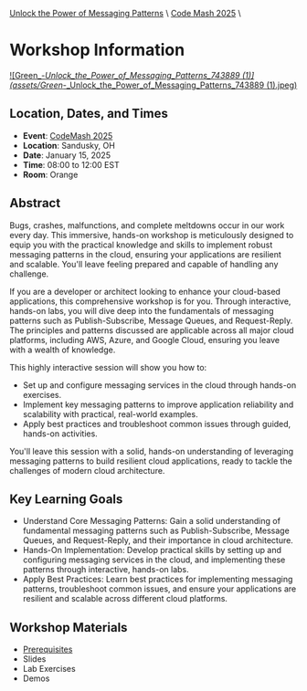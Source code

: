 [Unlock the Power of Messaging Patterns](https://github.com/TaleLearnCode/UnlockThePowerOfMessagingPatterns) \ [Code Mash 2025](https://github.com/TaleLearnCode/UnlockThePowerOfMessagingPatterns-CodeMash) \

# Workshop Information

[![Green_-_Unlock_the_Power_of_Messaging_Patterns_743889 (1)](assets/Green_-_Unlock_the_Power_of_Messaging_Patterns_743889 (1).jpeg)](https://codemash.org/session-details/?id=743889)

## Location, Dates, and Times

- **Event**: [CodeMash 2025](https://codemash.org/)
- **Location**: Sandusky, OH
- **Date**: January 15, 2025
- **Time**: 08:00 to 12:00 EST
- **Room**: Orange

## Abstract

Bugs, crashes, malfunctions, and complete meltdowns occur in our work every day. This immersive, hands-on workshop is meticulously designed to equip you with the practical knowledge and skills to implement robust messaging patterns in the cloud, ensuring your applications are resilient and scalable. You'll leave feeling prepared and capable of handling any challenge.

If you are a developer or architect looking to enhance your cloud-based applications, this comprehensive workshop is for you. Through interactive, hands-on labs, you will dive deep into the fundamentals of messaging patterns such as Publish-Subscribe, Message Queues, and Request-Reply. The principles and patterns discussed are applicable across all major cloud platforms, including AWS, Azure, and Google Cloud, ensuring you leave with a wealth of knowledge.

This highly interactive session will show you how to:

- Set up and configure messaging services in the cloud through hands-on exercises.
- Implement key messaging patterns to improve application reliability and scalability with practical, real-world examples.
- Apply best practices and troubleshoot common issues through guided, hands-on activities.

You'll leave this session with a solid, hands-on understanding of leveraging messaging patterns to build resilient cloud applications, ready to tackle the challenges of modern cloud architecture.

## Key Learning Goals

- Understand Core Messaging Patterns: Gain a solid understanding of fundamental messaging patterns such as Publish-Subscribe, Message Queues, and Request-Reply, and their importance in cloud architecture.
- Hands-On Implementation: Develop practical skills by setting up and configuring messaging services in the cloud, and implementing these patterns through interactive, hands-on labs.
- Apply Best Practices: Learn best practices for implementing messaging patterns, troubleshoot common issues, and ensure your applications are resilient and scalable across different cloud platforms.

## Workshop Materials

- [Prerequisites](prerequisites.md)
- Slides
- Lab Exercises
- Demos